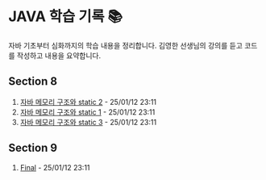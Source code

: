 # JAVA 학습 기록 📚

자바 기초부터 심화까지의 학습 내용을 정리합니다.
김영한 선생님의 강의를 듣고 코드를 작성하고 내용을 요약합니다.

## Section 8
1. [자바 메모리 구조와 static 2](src/Section8/8-2.md) - 25/01/12 23:11
2. [자바 메모리 구조와 static 1](src/Section8/8-1.md) - 25/01/12 23:11
3. [자바 메모리 구조와 static 3](src/Section8/8-3.md) - 25/01/12 23:11

## Section 9
1. [Final](src/Section9/9-1.md) - 25/01/12 23:11

